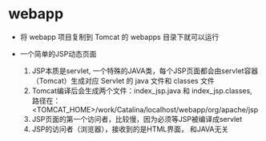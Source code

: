 # webapp

- 将 webapp 项目复制到 Tomcat 的 webapps 目录下就可以运行

- 一个简单的JSP动态页面
	1. JSP本质是servlet, 一个特殊的JAVA类，每个JSP页面都会由servlet容器（Tomcat）生成对应 Servlet 的 java 文件和 classes 文件
	2. Tomcat编译后会生成两个文件：index_jsp.java 和 index_jsp.classes, 路径在：<TOMCAT_HOME>/work/Catalina/localhost/webapp/org/apache/jsp
	3. JSP页面的第一个访问者，比较慢，因为必须等JSP被编译成servlet
	4. JSP的访问者（浏览器），接收到的是HTML界面， 和JAVA无关